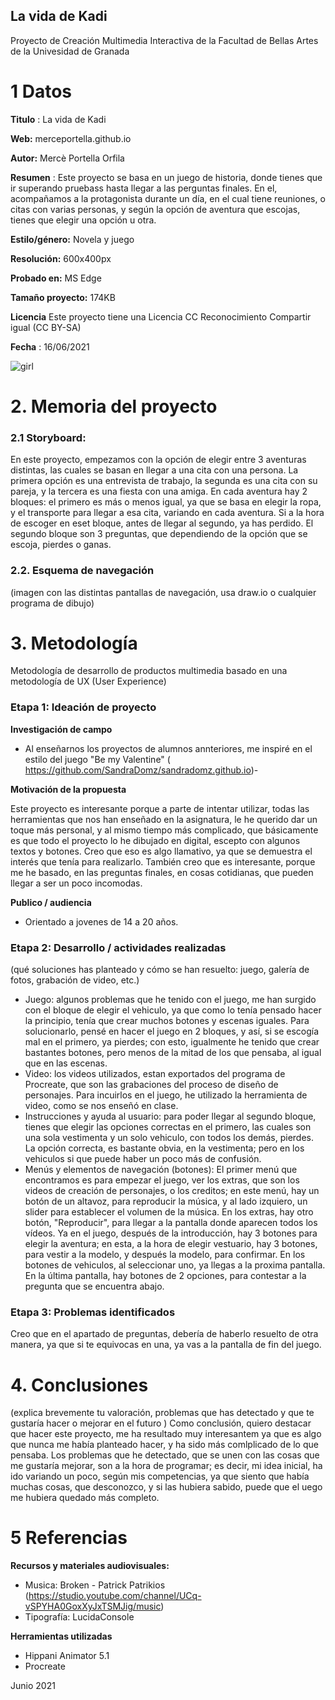 ## La vida de Kadi

Proyecto de Creación Multimedia Interactiva de la  Facultad de Bellas Artes de la Univesidad de Granada



# 1 Datos 



**Titulo** : La vida de Kadi

**Web:**   merceportella.github.io

**Autor:**  Mercè Portella Orfila

**Resumen** : Este proyecto se basa en un juego de historia, donde tienes que ir superando pruebass hasta llegar a las perguntas finales. En el, acompañamos a la protagonista durante un día, en el cual tiene reuniones, o citas con varias personas, y según la opción de aventura que escojas, tienes que elegir una opción u otra.

**Estilo/género:**  Novela y juego 

**Resolución:** 600x400px

**Probado en:**    MS Edge

**Tamaño proyecto:** 174KB 

**Licencia** Este proyecto tiene una Licencia CC Reconocimiento Compartir igual (CC BY-SA)

**Fecha** : 16/06/2021


![girl](https://github.com/mgea/cmi20/blob/master/WalkingGirl_front01.png)

# 2. Memoria del proyecto 

### 2.1 Storyboard: 
En este proyecto, empezamos con la opción de elegir entre 3 aventuras distintas, las cuales se basan en llegar a una cita con una persona. La primera opción es una entrevista de trabajo, la segunda es una cita con su pareja, y la tercera es una fiesta con una amiga. 
En cada aventura hay 2 bloques: el primero es más o menos igual, ya que se basa en elegir la ropa, y el transporte para llegar a esa cita, variando en cada aventura. Si a la hora de escoger en eset bloque, antes de llegar al segundo, ya has perdido.
El segundo bloque son 3 preguntas, que dependiendo de la opción que se escoja, pierdes o ganas.


### 2.2. Esquema de navegación 



(imagen con las distintas pantallas de navegación, usa draw.io o cualquier programa de dibujo)







# 3. Metodología

Metodología de desarrollo de productos multimedia basado en una metodología de UX (User Experience)



### Etapa 1: Ideación de proyecto

**Investigación de campo** 

- Al enseñarnos los proyectos de alumnos annteriores, me inspiré en el estilo del juego "Be my Valentine" ( https://github.com/SandraDomz/sandradomz.github.io)- 



**Motivación de la propuesta** 

Este  proyecto es interesante porque a parte de intentar utilizar, todas las herramientas que nos han enseñado en la asignatura, le he querido dar un toque más personal, y al mismo tiempo más complicado, que básicamente es que todo el proyecto lo he dibujado en digital, escepto con algunos textos y botones. Creo que eso es algo llamativo, ya que se demuestra el interés que tenía para realizarlo. También creo que es interesante, porque me he basado, en las preguntas finales, en cosas cotidianas, que pueden llegar a ser un poco incomodas. 



**Publico / audiencia**

- Orientado a jovenes de 14 a 20 años.





### Etapa 2: Desarrollo / actividades realizadas

(qué soluciones has planteado y cómo se han resuelto: juego, galería de fotos, grabación de video, etc.)

- Juego: algunos problemas que he tenido con el juego, me han surgido con el bloque de elegir el vehiculo, ya que como lo tenía pensado hacer la principio, tenía que crear muchos botones y escenas iguales. Para solucionarlo, pensé en hacer el juego en 2 bloques, y así, si se escogía mal en el primero, ya pierdes; con esto, igualmente he tenido que crear bastantes botones, pero menos de la mitad de los que pensaba, al igual que en las escenas.
- Video: los videos utilizados, estan exportados del programa de Procreate, que son las grabaciones del proceso de diseño de personajes. Para incuirlos en el juego, he utilizado la herramienta de video, como se nos enseñó en clase.
- Instrucciones y ayuda al usuario: para poder llegar al segundo bloque, tienes que elegir las opciones correctas en el primero, las cuales son una sola vestimenta y un solo vehiculo, con todos los demás, pierdes. La opción correcta, es bastante obvia, en la vestimenta; pero en los vehiculos si que puede haber un poco más de confusión.
- Menús y elementos de navegación (botones): El primer menú que encontramos es para empezar el juego, ver los extras, que son los videos de creación de personajes, o los creditos; en este menú, hay un botón de un altavoz, para reproducir la música, y al lado izquiero, un slider para establecer el volumen de la música. En los extras, hay otro botón, "Reproducir", para llegar a la pantalla donde aparecen todos los vídeos. Ya en el juego, después de la introducción, hay 3 botones para elegir la aventura; en esta, a la hora de elegir vestuario, hay 3 botones, para vestir a la modelo, y después la modelo, para confirmar. En los botones de vehiculos, al seleccionar uno, ya llegas a la proxima pantalla. En la última pantalla, hay botones de 2 opciones, para contestar a la pregunta que se encuentra abajo.




### Etapa 3: Problemas identificados

Creo que en el apartado de preguntas, debería de haberlo resuelto de otra manera, ya que si te equivocas en una, ya vas a la pantalla de fin del juego.



# 4. Conclusiones 

(explica brevemente tu valoración, problemas que has detectado y que te gustaría hacer o mejorar en el futuro )
Como conclusión, quiero destacar que hacer este proyecto, me ha resultado muy interesantem ya que es algo que nunca me había planteado hacer, y ha sido más comlplicado de lo que pensaba. Los problemas que he detectado, que se unen con las cosas que me gustaría mejorar, son a la hora de programar; es decir, mi idea inicial, ha ido variando un poco, según mis competencias, ya que siento que había muchas cosas, que desconozco, y si las hubiera sabido, puede que el uego me hubiera quedado más completo.







# 5 Referencias 

**Recursos y materiales audiovisuales:**

* Musica:  Broken - Patrick Patrikios (https://studio.youtube.com/channel/UCq-vSPYHA0GoxXyJxTSMJig/music)
* Tipografía: LucidaConsole

**Herramientas utilizadas**

- Hippani Animator 5.1
- Procreate



Junio 2021
